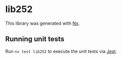 # lib252

This library was generated with [Nx](https://nx.dev).


## Running unit tests

Run `nx test lib252` to execute the unit tests via [Jest](https://jestjs.io).


